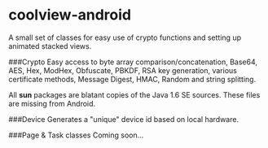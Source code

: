 coolview-android
=============

A small set of classes for easy use of crypto functions and setting up animated stacked views.

###Crypto
Easy access to byte array comparison/concatenation, Base64, AES, Hex, ModHex, Obfuscate, PBKDF, RSA key generation, various certificate methods, Message Digest, HMAC, Random and string splitting.

All **sun** packages are blatant copies of the Java 1.6 SE sources. These files are missing from Android.

###Device
Generates a "unique" device id based on local hardware.

###Page & Task classes
Coming soon...

